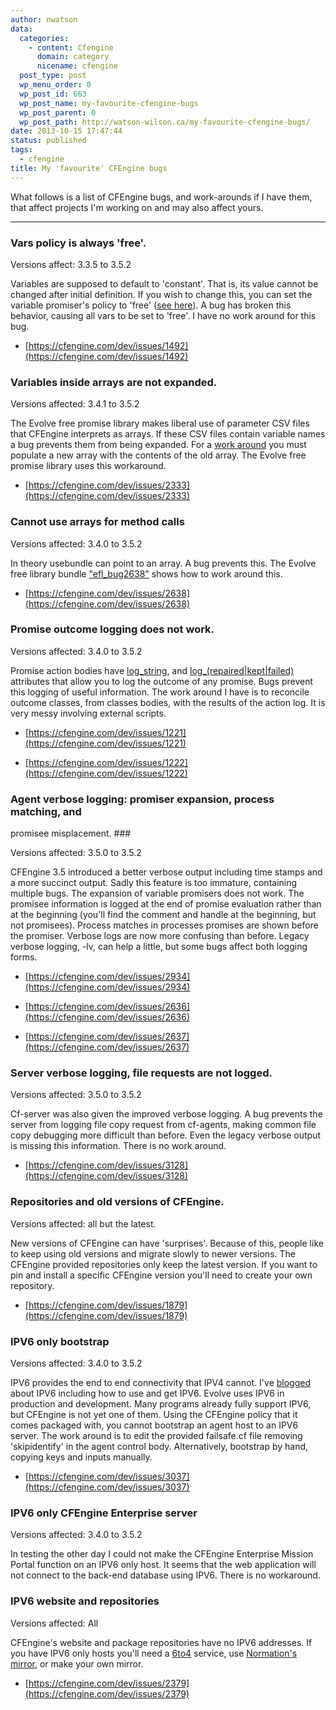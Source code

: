 ```yaml
---
author: nwatson
data:
  categories:
    - content: Cfengine
      domain: category
      nicename: cfengine
  post_type: post
  wp_menu_order: 0
  wp_post_id: 663
  wp_post_name: my-favourite-cfengine-bugs
  wp_post_parent: 0
  wp_post_path: http://watson-wilson.ca/my-favourite-cfengine-bugs/
date: 2013-10-15 17:47:44
status: published
tags:
  - cfengine
title: My 'favourite' CFEngine bugs
---
```



What follows is a list of CFEngine bugs, and work-arounds if I have
them, that affect projects I'm working on and may also affect yours.

---

### Vars policy is always 'free'. ###

Versions affect: 3.3.5 to 3.5.2

Variables are supposed to default to 'constant'. That is, its value
cannot be changed after initial definition. If you wish to change this,
you can set the variable promiser's policy to 'free' ([see here](https://cfengine.com/docs/3.5/reference-promise-types-vars.html#policy)).
A bug has broken this behavior, causing all vars to be set to 'free'. I
have no work around for this bug.

  * [https://cfengine.com/dev/issues/1492](https://cfengine.com/dev/issues/1492)

### Variables inside arrays are not expanded. ###

Versions affected: 3.4.1 to 3.5.2

The Evolve free promise library makes liberal use of parameter CSV
files that CFEngine interprets as arrays. If these CSV files contain
variable names a bug prevents them from being expanded. For a [work
around](https://cfengine.com/dev/issues/2333#note-6) you must populate
a new array with the contents of the old array. The Evolve free promise
library uses this workaround.

  * [https://cfengine.com/dev/issues/2333](https://cfengine.com/dev/issues/2333)

### Cannot use arrays for method calls ###

Versions affected: 3.4.0 to 3.5.2

In theory usebundle can point to an array. A bug prevents this. The
Evolve free library bundle ["efl_bug2638"](https://github.com/neilhwatson/evolve_cfengine_freelib/blob/master/masterfiles/lib/evolve_freelib.cf)
shows how to work around this.

  * [https://cfengine.com/dev/issues/2638](https://cfengine.com/dev/issues/2638)

### Promise outcome logging does not work. ###

Versions affected: 3.4.0 to 3.5.2

Promise action bodies have [log_string](https://cfengine.com/docs/3.5/reference-promise-types.html#log_string),
and [log_(repaired|kept|failed)](https://cfengine.com/docs/3.5/reference-promise-types.html#log_kept)
attributes that allow you to log the outcome of any promise. Bugs
prevent this logging of useful information. The work around I have is
to reconcile outcome classes, from classes bodies, with the results of
the action log. It is very messy involving external scripts.

  * [https://cfengine.com/dev/issues/1221](https://cfengine.com/dev/issues/1221)

  * [https://cfengine.com/dev/issues/1222](https://cfengine.com/dev/issues/1222)

### Agent verbose logging: promiser expansion, process matching, and
promisee misplacement. ###

Versions affected: 3.5.0 to 3.5.2

CFEngine 3.5 introduced a better verbose output including time stamps
and a more succinct output. Sadly this feature is too immature,
containing multiple bugs. The expansion of variable promisers does not
work. The promisee information is logged at the end of promise
evaluation rather than at the beginning (you'll find the comment and
handle at the beginning, but not promisees). Process matches in
processes promises are shown before the promiser. Verbose logs are now
more confusing than before. Legacy verbose logging, -lv, can help a
little, but some bugs affect both logging forms.

  * [https://cfengine.com/dev/issues/2934](https://cfengine.com/dev/issues/2934)

  * [https://cfengine.com/dev/issues/2636](https://cfengine.com/dev/issues/2636)

  * [https://cfengine.com/dev/issues/2637](https://cfengine.com/dev/issues/2637)

### Server verbose logging, file requests are not logged. ###

Versions affected: 3.5.0 to 3.5.2

Cf-server was also given the improved verbose logging. A bug prevents
the server from logging file copy request from cf-agents, making common
file copy debugging more difficult than before. Even the legacy verbose
output is missing this information. There is no work around.

  * [https://cfengine.com/dev/issues/3128](https://cfengine.com/dev/issues/3128)

### Repositories and old versions of CFEngine. ###

Versions affected: all but the latest.

New versions of CFEngine can have 'surprises'. Because of this, people
like to keep using old versions and migrate slowly to newer versions.
The CFEngine provided repositories only keep the latest version. If you
want to pin and install a specific CFEngine version you'll need to
create your own repository.

  * [https://cfengine.com/dev/issues/1879](https://cfengine.com/dev/issues/1879)

### IPV6 only bootstrap ###

Versions affected: 3.4.0 to 3.5.2

IPV6 provides the end to end connectivity that IPV4 cannot. I've [blogged](http://watson-wilson.ca/ipv6/)
about IPV6 including how to use and get IPV6. Evolve uses IPV6 in
production and development. Many programs already fully support IPV6,
but CFEngine is not yet one of them. Using the CFEngine policy that it
comes packaged with, you cannot bootstrap an agent host to an IPV6
server. The work around is to edit the provided failsafe.cf file
removing 'skipidentify' in the agent control body. Alternatively,
bootstrap by hand, copying keys and inputs manually.

  * [https://cfengine.com/dev/issues/3037](https://cfengine.com/dev/issues/3037)

### IPV6 only CFEngine Enterprise server ###

Versions affected: 3.4.0 to 3.5.2

In testing the other day I could not make the CFEngine Enterprise
Mission Portal function on an IPV6 only host. It seems that the web
application will not connect to the back-end database using IPV6. There
is no workaround.

### IPV6 website and repositories ###

Versions affected: All

CFEngine's website and package repositories have no IPV6 addresses. If
you have IPV6 only hosts you'll need a [6to4](http://en.wikipedia.org/wiki/6to4)
service, use [Normation's mirror](http://www.normation.com/en/cfengine-package-repositories),
or make your own mirror.

  * [https://cfengine.com/dev/issues/2379](https://cfengine.com/dev/issues/2379)
